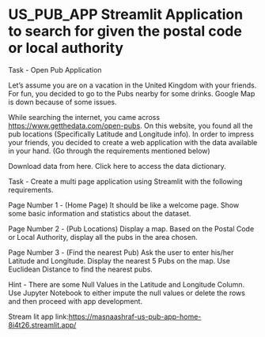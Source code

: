 # US_PUB_APP   Streamlit Application to search for given the postal code or local authority


Task - Open Pub Application


Let’s assume you are on a vacation in the United Kingdom with your friends. For fun, you decided to go to the Pubs nearby for some drinks. Google Map is down because of some issues. 

While searching the internet, you came across https://www.getthedata.com/open-pubs. On this website, you found all the pub locations (Specifically Latitude and Longitude info). In order to impress your friends, you decided to create a web application with the data available in your hand. (Go through the requirements mentioned below)

Download data from here.
Click here to access the data dictionary.


Task - Create a multi page application using Streamlit with the following requirements.

Page Number 1 - (Home Page)
It should be like a welcome page. Show some basic information and statistics about the dataset.


Page Number 2 - (Pub Locations)
Display a map. Based on the Postal Code or Local Authority, display all the pubs in the area chosen. 

Page Number 3 - (Find the nearest Pub)
Ask the user to enter his/her Latitude and Longitude. Display the nearest 5 Pubs on the map. Use Euclidean Distance to find the nearest pubs.


Hint - There are some Null Values in the Latitude and Longitude Column. Use Jupyter Notebook to either impute the null values or delete the rows and then proceed with app development.


Stream lit app link:https://masnaashraf-us-pub-app-home-8i4t26.streamlit.app/
